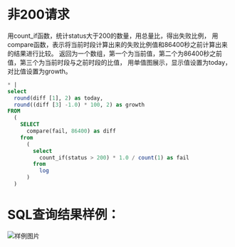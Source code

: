# 非200请求

用count_if函数，统计status大于200的数量，用总量比，得出失败比例，
用compare函数，表示将当前时段计算出来的失败比例值和86400秒之前计算出来的结果进行比较。
返回为一个数组，第一个为当前值，第二个为86400秒之前值，第三个为当前时段与之前时段的比值，
用单值图展示，显示值设置为today，对比值设置为growth。



```SQL
* |
select
  round(diff [1], 2) as today,
  round((diff [3] -1.0) * 100, 2) as growth
FROM
  (
    SELECT
      compare(fail, 86400) as diff
    from
      (
        select
          count_if(status > 200) * 1.0 / count(1) as fail
        from
          log
      )
  )
```

# SQL查询结果样例：

![样例图片](http://slsconsole.oss-cn-hangzhou.aliyuncs.com/sql_sample/40%E9%9D%9E200%E8%AF%B7%E6%B1%82.jpg)